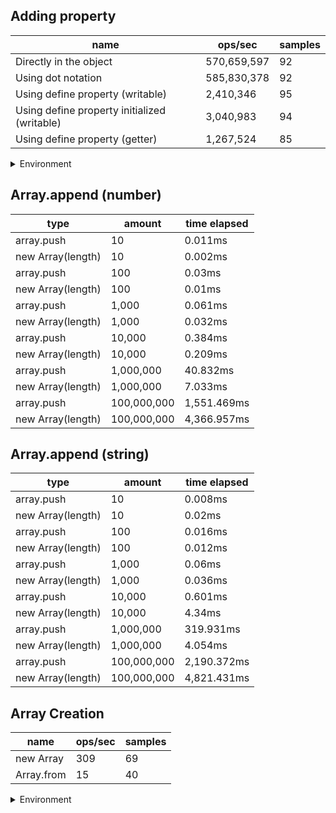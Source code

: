 ## Adding property

|name|ops/sec|samples|
|-|-|-|
|Directly in the object|570,659,597|92|
|Using dot notation|585,830,378|92|
|Using define property (writable)|2,410,346|95|
|Using define property initialized (writable)|3,040,983|94|
|Using define property (getter)|1,267,524|85|


<details>
<summary>Environment</summary>

* __Machine:__ linux x64 | 2 vCPUs | 6.8GB Mem
* __Run:__ Wed Oct 25 2023 03:36:11 GMT+0000 (Coordinated Universal Time)
</details>

<!--
{"environment":{"platform":"linux","arch":"x64","cpus":2,"totalMemory":6.7597503662109375},"benchmarks":[{"name":"Directly in the object","opsSec":570659597.1228856,"samples":7},{"name":"Using dot notation","opsSec":585830378.0294738,"samples":8},{"name":"Using define property (writable)","opsSec":2410345.531767152,"samples":6},{"name":"Using define property initialized (writable)","opsSec":3040983.3671818683,"samples":6},{"name":"Using define property (getter)","opsSec":1267524.487084279,"samples":4}]}-->

## Array.append (number)

|type|amount|time elapsed|
|-|-|-|
array.push|10|0.011ms
new Array(length)|10|0.002ms
array.push|100|0.03ms
new Array(length)|100|0.01ms
array.push|1,000|0.061ms
new Array(length)|1,000|0.032ms
array.push|10,000|0.384ms
new Array(length)|10,000|0.209ms
array.push|1,000,000|40.832ms
new Array(length)|1,000,000|7.033ms
array.push|100,000,000|1,551.469ms
new Array(length)|100,000,000|4,366.957ms
## Array.append (string)

|type|amount|time elapsed|
|-|-|-|
array.push|10|0.008ms
new Array(length)|10|0.02ms
array.push|100|0.016ms
new Array(length)|100|0.012ms
array.push|1,000|0.06ms
new Array(length)|1,000|0.036ms
array.push|10,000|0.601ms
new Array(length)|10,000|4.34ms
array.push|1,000,000|319.931ms
new Array(length)|1,000,000|4.054ms
array.push|100,000,000|2,190.372ms
new Array(length)|100,000,000|4,821.431ms

## Array Creation

|name|ops/sec|samples|
|-|-|-|
|new Array|309|69|
|Array.from|15|40|


<details>
<summary>Environment</summary>

* __Machine:__ linux x64 | 2 vCPUs | 6.8GB Mem
* __Run:__ Wed Oct 25 2023 03:38:49 GMT+0000 (Coordinated Universal Time)
</details>

<!--
{"environment":{"platform":"linux","arch":"x64","cpus":2,"totalMemory":6.759746551513672},"benchmarks":[{"name":"new Array","opsSec":308.9086504676448,"samples":5},{"name":"Array.from","opsSec":14.55278821404406,"samples":1}]}-->
